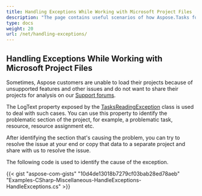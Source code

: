 ```yaml
---
title: Handling Exceptions While Working with Microsoft Project Files
description: "The page contains useful scenarios of how Aspose.Tasks for .NET can be applied to handle exceptions while reading Microsoft Project (MPP/XML) files."
type: docs
weight: 20
url: /net/handling-exceptions/
---
```


## **Handling Exceptions While Working with Microsoft Project Files**
Sometimes, Aspose customers are unable to load their projects because of unsupported features and other issues and do not want to share their projects for analysis on our [Support forums](https://forum.aspose.com/c/tasks/15).

The LogText property exposed by the [TasksReadingException](https://apireference.aspose.com/tasks/net/aspose.tasks/tasksreadingexception) class is used to deal with such cases. You can use this property to identify the problematic section of the project, for example, a problematic task, resource, resource assignment etc.

After identifying the section that's causing the problem, you can try to resolve the issue at your end or copy that data to a separate project and share with us to resolve the issue.

The following code is used to identify the cause of the exception.

{{< gist "aspose-com-gists" "10d4de13018b7279cf03bab28ed78aeb" "Examples-CSharp-Miscellaneous-HandleExceptions-HandleExceptions.cs" >}}
